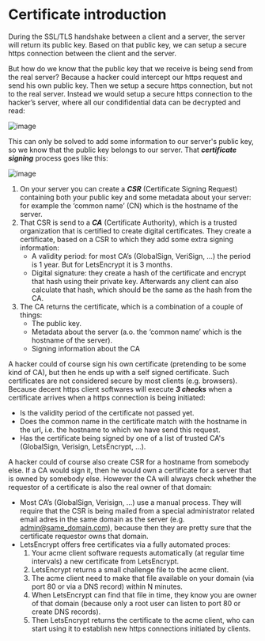 # Certificate introduction

During the SSL/TLS handshake between a client and a server, the server will return its public key.  Based on that public key, we can setup a secure https connection between the client and the server.

But how do we know that the public key that we receive is being send from the real server?  Because a hacker could intercept our https  request and send his own public key.  Then we setup a secure https connection, but not to the real server.  Instead we would setup a secure https connection to the hacker’s server, where all our condifidential data can be decrypted and read:

![image](https://github.com/bartbutenaers/Node-RED-security-basics/assets/14224149/23459b16-e9f8-4f46-979e-4932beb5240e)

This can only be solved to add some information to our server's public key, so we know that the public key belongs to our server.  That ***certificate signing*** process goes like this:

![image](https://github.com/bartbutenaers/Node-RED-security-basics/assets/14224149/1321b2ba-70f9-4ec9-8bd1-b8e736544279)

1. On your server you can create a ***CSR*** (Certificate Signing Request) containing both your public key and some metadata about your server: for example the ‘common name’ (CN) which is the hostname of the server. 
2. That CSR is send to a ***CA*** (Certificate Authority), which is a trusted organization that is certified to create digital certificates.  They create a certificate, based on a CSR to which they add some extra signing information: 
   + A validity period: for most CA’s (GlobalSign, VeriSign, …) the period is 1 year.  But for LetsEncrypt it is 3 months.
   + Digital signature: they create a hash of the certificate and encrypt that hash using their private key.  Afterwards any client can also calculate that hash, which should be the same as the hash from the CA.
3. The CA returns the certificate, which is a combination of a couple of things:
   + The public key.
   + Metadata about the server (a.o. the ‘common name’ which is the hostname of the server).
   + Signing information about the CA

A hacker could of course sign his own certificate (pretending to be some kind of CA), but then he ends up with a self signed certificate.  Such certificates are not considered secure by most clients (e.g. browsers).  Because decent https client softwares will execute ***3 checks*** when a certificate arrives when a https connection is being initiated:
+ Is the validity period of the certificate not passed yet.
+ Does the common name in the certificate match with the hostname in the url, i.e. the hostname to which we have send this request.
+ Has the certificate being signed by one of a list of trusted CA's (GlobalSign, Verisign, LetsEncrypt, ...).

A hacker could of course also create CSR for a hostname from somebody else.  If a CA would sign it, then he would own a certificate for a server that is owned by somebody else.  However the CA will always check whether the requestor of a certificate is also the real owner of that domain:
+ Most CA’s (GlobalSign, Verisign, …) use a manual process.  They will require that the CSR is being mailed from a special administrator related email adres in the same domain as the server (e.g. admin@same_domain.com), because then they are pretty sure that the certificate requestor owns that domain.
+ LetsEncrypt offers free certificates via a fully automated proces:
   1. Your acme client software requests automatically (at regular time intervals) a new certificate from LetsEncrypt.
   2. LetsEncrypt returns a small challenge file to the acme client.
   3. The acme client need to make that file available on your domain (via port 80 or via a DNS record) within N minutes.
   4. When LetsEncrypt can find that file in time, they know you are owner of that domain (because only a root user can listen to port 80 or create DNS records).
   5. Then LetsEncrypt returns the certificate to the acme client, who can start using it to establish new https connections initiated by clients.
